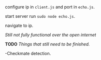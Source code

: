 configure ip in `client.js` and port in `echo.js`.

start server run `sudo node echo.js`.

navigate to ip.

*Still not fully functional over the open internet*

**TODO**
_Things that still need to be finished._

-Checkmate detection.